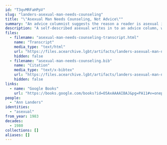 ```yaml
---
id: "T3qvMRFaHPpV"
slug: "landers-asexual-man-needs-counseling"
title: "\"Asexual Man Needs Counseling, Not Advice\""
summary: "An advice columnist suggests the reason a reader is asexual is his \"fear of close relationships\""
description: "A self-described asexual writes in to an advice column, where he is told he needs counseling for his \"fear of close relationships\" (CW: amatonormativity, pathologizing asexual people)"
files:
  - filename: "asexual-man-needs-counseling-transcript.html"
    name: "Transcript"
    media_type: "text/html"
    url: "https://files.acearchive.lgbt/artifacts/landers-asexual-man-needs-counseling/asexual-man-needs-counseling-transcript.html"
    hidden: false
  - filename: "asexual-man-needs-counseling.bib"
    name: "Citation"
    media_type: "text/x-bibtex"
    url: "https://files.acearchive.lgbt/artifacts/landers-asexual-man-needs-counseling/asexual-man-needs-counseling.bib"
    hidden: false
links:
  - name: "Google Books"
    url: "https://books.google.com/books?id=O5AxAAAAIBAJ&pg=PA11#v=onepage&q&f=false"
people:
  - "Ann Landers"
identities:
  - "asexual"
from_year: 1983
decades:
  - 1980
collections: []
aliases: []
---
```

